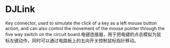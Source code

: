 # DJLink
Key connector, used to simulate the click of a key as a left mouse button action, and can also control the movement of the mouse pointer through the five way switch on the circuit board.电键连接器，用于把电键的点击模拟为鼠标左键动作，同时可以通过电路板上的五向开关控制鼠标指针移动。
